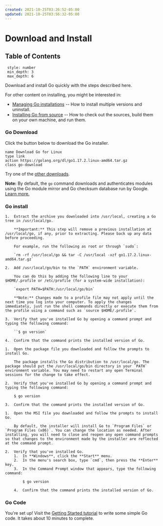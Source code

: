 ```yaml
---
created: 2021-10-25T03:26:52-05:00
updated: 2021-10-25T03:56:32-05:00
---
```

# Download and Install
## Table of Contents
```toc
 style: number
 min_depth: 3
 max_depth: 6
```

Download and install Go quickly with the steps described here.

For other content on installing, you might be interested in:

-   [Managing Go installations](https://golang.org/doc/manage-install) -- How to install multiple versions and uninstall.
-   [Installing Go from source](https://golang.org/doc/install/source) -- How to check out the sources, build them on your own machine, and run them.

### Go Download
Click the button below to download the Go installer.
```button
name Download Go for Linux
type link
action https://golang.org/dl/go1.17.2.linux-amd64.tar.gz
class go-download
```

Try one of the [other downloads](https://golang.org/dl/).

**Note:** By default, the `go` command downloads and authenticates modules using the Go module mirror and Go checksum database run by Google. [Learn more.](https://golang.org/dl)

### Go install
```ad-linux
1.  Extract the archive you downloaded into /usr/local, creating a Go tree in /usr/local/go.
    
    **Important:** This step will remove a previous installation at /usr/local/go, if any, prior to extracting. Please back up any data before proceeding.
    
    For example, run the following as root or through `sudo`:
    
    `rm -rf /usr/local/go && tar -C /usr/local -xzf go1.17.2.linux-amd64.tar.gz`
    
2.  Add /usr/local/go/bin to the `PATH` environment variable.
    
    You can do this by adding the following line to your $HOME/.profile or /etc/profile (for a system-wide installation):
    
    `export PATH=$PATH:/usr/local/go/bin`
    
    **Note:** Changes made to a profile file may not apply until the next time you log into your computer. To apply the changes immediately, just run the shell commands directly or execute them from the profile using a command such as `source $HOME/.profile`.
    
3.  Verify that you've installed Go by opening a command prompt and typing the following command:
    
    ``$ go version`
    
4.  Confirm that the command prints the installed version of Go.
```

```ad-mac
1.  Open the package file you downloaded and follow the prompts to install Go.
    
    The package installs the Go distribution to /usr/local/go. The package should put the /usr/local/go/bin directory in your `PATH` environment variable. You may need to restart any open Terminal sessions for the change to take effect.
    
2.  Verify that you've installed Go by opening a command prompt and typing the following command:
    
    $ go version
    
3.  Confirm that the command prints the installed version of Go.
```

```ad-windows
1.  Open the MSI file you downloaded and follow the prompts to install Go.
    
    By default, the installer will install Go to `Program Files` or `Program Files (x86)`. You can change the location as needed. After installing, you will need to close and reopen any open command prompts so that changes to the environment made by the installer are reflected at the command prompt.
    
2.  Verify that you've installed Go.
    1.  In **Windows**, click the **Start** menu.
    2.  In the menu's search box, type `cmd`, then press the **Enter** key.
    3.  In the Command Prompt window that appears, type the following command:
        
        $ go version
        
    4.  Confirm that the command prints the installed version of Go.
```

### Go Code
You're set up! Visit the [Getting Started tutorial](https://golang.org/doc/tutorial/getting-started.html) to write some simple Go code. It takes about 10 minutes to complete.
